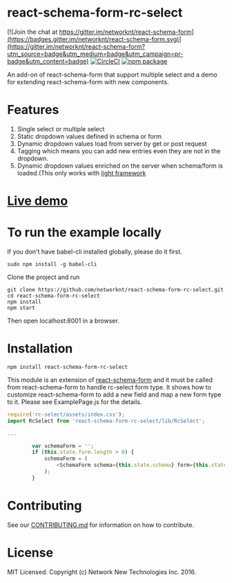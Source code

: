 # react-schema-form-rc-select

[![Join the chat at https://gitter.im/networknt/react-schema-form](https://badges.gitter.im/networknt/react-schema-form.svg)](https://gitter.im/networknt/react-schema-form?utm_source=badge&utm_medium=badge&utm_campaign=pr-badge&utm_content=badge)
[![CircleCI](https://circleci.com/gh/networknt/react-schema-form-rc-select.svg?style=svg)](https://circleci.com/gh/networknt/react-schema-form-rc-select)
[![npm package](https://img.shields.io/npm/v/react-schema-form-rc-select.svg?style=flat-square)](https://www.npmjs.org/package/react-schema-form-rc-select)

An add-on of react-schema-form that support multiple select and a demo for extending react-schema-form with new components.

# Features
1. Single select or multiple select
2. Static dropdown values defined in schema or form
3. Dynamic dropdown values load from server by get or post request
4. Tagging which means you can add new entries even they are not in the dropdown.
5. Dynamic dropdown values enriched on the server when schema/form is loaded.(This only works with [light framework](https://github.com/networknt/light.git)

# [Live demo](http://networknt.github.io/react-schema-form-rc-select/)

# To run the example locally

If you don't have babel-cli installed globally, please do it first.

```
sudo npm install -g babel-cli
```


Clone the project and run

```
git clone https://github.com/networknt/react-schema-form-rc-select.git
cd react-schema-form-rc-select
npm install
npm start
```
Then open localhost:8001 in a browser.

# Installation

```
npm install react-schema-form-rc-select
```
This module is an extension of [react-schema-form](https://github.com/networknt/react-schema-form.git) and it must be called from react-schema-form to handle rc-select form type.
It shows how to customize react-schema-form to add a new field and map a new form type to it. Please see ExamplePage.js for the details.

```js
require('rc-select/assets/index.css');
import RcSelect from 'react-schema-form-rc-select/lib/RcSelect';

...

        var schemaForm = '';
        if (this.state.form.length > 0) {
            schemaForm = (
                <SchemaForm schema={this.state.schema} form={this.state.form} model={this.state.model} onModelChange={this.onModelChange} mapper={{"rc-select": RcSelect}} />
            );
        }


```

# Contributing

See our [CONTRIBUTING.md](https://github.com/networknt/react-schema-form/CONTRIBUTING.md) for information on how to contribute.


# License

MIT Licensed. Copyright (c) Network New Technologies Inc. 2016.
